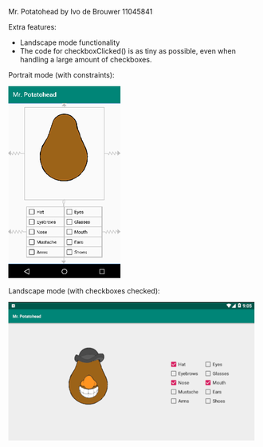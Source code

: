 Mr. Potatohead by Ivo de Brouwer 11045841

Extra features:
- Landscape mode functionality
- The code for checkboxClicked() is as tiny as possible, even when handling a large amount of checkboxes.

Portrait mode (with constraints):

![Portrait](portrait_mode.png)

Landscape mode (with checkboxes checked):

![Landscape](landscape.png)
